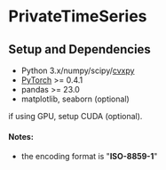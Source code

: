 # PrivateTimeSeries


## Setup and Dependencies

+ Python 3.x/numpy/scipy/[cvxpy](http://www.cvxpy.org/en/latest/)
+ [PyTorch](https://pytorch.org) >= 0.4.1
+ pandas >= 23.0
+ matplotlib, seaborn (optional)

if using GPU, setup CUDA (optional). 

#### Notes:
- the encoding format is "**ISO-8859-1**"  